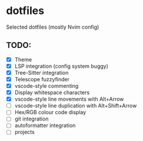 # dotfiles

Selected dotfiles (mostly Nvim config)

## TODO:
- [x] Theme
- [x] LSP integration (config system buggy)
- [x] Tree-Sitter integration
- [x] Telescope fuzzyfinder
- [x] vscode-style commenting
- [x] Display whitespace characters
- [x] vscode-style line movements with Alt+Arrow
- [ ] vscode-style line duplication with Alt+Shift+Arrow
- [ ] Hex/RGB colour code display
- [ ] git integration
- [ ] autoformatter integration
- [ ] projects
